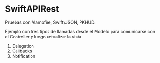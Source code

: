# SwiftAPIRest
Pruebas con Alamofire, SwiftyJSON, PKHUD.

Ejemplo con tres tipos de llamadas desde el Modelo para comunicarse con el Controller y luego actualizar la vista.

1. Delegation
2. Callbacks
3. Notification
